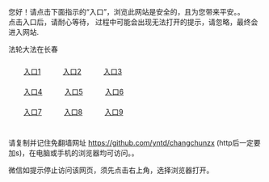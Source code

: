 您好！请点击下面指示的“入口”，浏览此网站是安全的，且为您带来平安。。 <br/>
点击入口后，请耐心等待， 过程中可能会出现无法打开的提示，请忽略，最终会进入网站. </br>

法轮大法在长春<br/>
<div style="padding:10px"><a style="margin:20px" target="_blank" href="https://dupwxg30d9ep2.cloudfront.net/2Qpsp?wthvnctx" id="ccLink1" rel="nofollow">入口1</a> <a target="_blank" style="margin:20px" href="https://dnqrh5b0loxd9.cloudfront.net/2Qpsp?xxbzqf" id="ccLink2" rel="nofollow">入口2</a> <a style="margin:20px" target="_blank" href="https://d3a8cac8vyohwt.cloudfront.net/2Qpsp?bdvgz" id="ccLink3" rel="nofollow">入口3</a></div>

<div style="padding:10px" ><a style="margin:20px" target="_blank" href="https://dupwxg30d9ep2.cloudfront.net/2Qpsp?wthvnctx" id="ccLink4" rel="nofollow">入口4</a> <a style="margin:20px" href="https://dnqrh5b0loxd9.cloudfront.net/2Qpsp?xxbzqf" target="_blank" id="ccLink5" rel="nofollow">入口5</a> <a style="margin:20px" href="https://d3a8cac8vyohwt.cloudfront.net/2Qpsp?bdvgz" target="_blank" id="ccLink6" rel="nofollow">入口6</a></div>

<div style="padding:10px"><a style="margin:20px" target="_blank" href="https://dupwxg30d9ep2.cloudfront.net/2Qpsp?wthvnctx" id="ccLink7" rel="nofollow">入口7</a> <a style="margin:20px" href="https://dnqrh5b0loxd9.cloudfront.net/2Qpsp?xxbzqf" target="_blank" id="ccLink8" rel="nofollow">入口8</a> <a style="margin:20px" target="_blank" href="https://d3a8cac8vyohwt.cloudfront.net/2Qpsp?bdvgz" id="ccLink9" rel="nofollow">入口9</a></div>

<br/>



请复制并记住免翻墙网址 https://github.com/yntd/changchunzx (http后一定要加s)，在电脑或手机的浏览器均可访问。。<br/>

微信如提示停止访问该网页，须先点击右上角，选择浏览器打开。
